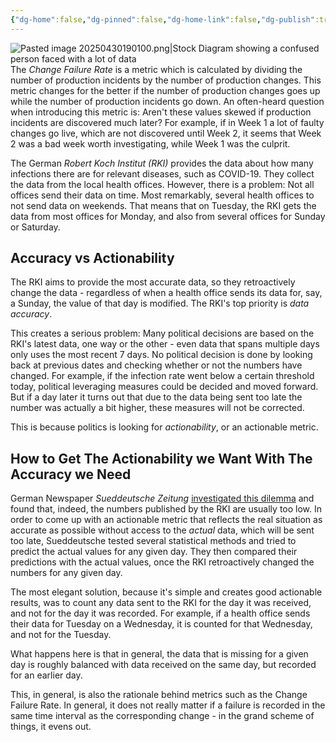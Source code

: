 ```yaml
---
{"dg-home":false,"dg-pinned":false,"dg-home-link":false,"dg-publish":true,"created-date":"2021-02-17T18:59:50","updated-date":"2025-05-05T17:44:21","disabled rules":["header-increment","yaml-title","yaml-title-alias","file-name-heading"],"title":"A Tale of Two Metrics","dg-permalink":"2021/02/17/two-metrics/","tags":["dgarticle","metrics"],"dg-path":"A Tale of Two Metrics.md","permalink":"/2021/02/17/two-metrics/","dgPassFrontmatter":true}
---
```



![Pasted image 20250430190100.png|Stock Diagram showing a confused person faced with a lot of data](/img/user/attachments/Pasted%20image%2020250430190100.png)
The _Change Failure Rate_ is a metric which is calculated by dividing the number of production incidents by the number of production changes. This metric changes for the better if the number of production changes goes up while the number of production incidents go down. An often-heard question when introducing this metric is: Aren't these values skewed if production incidents are discovered much later? For example, if in Week 1 a lot of faulty changes go live, which are not discovered until Week 2, it seems that Week 2 was a bad week worth investigating, while Week 1 was the culprit.

The German _Robert Koch Institut (RKI)_ provides the data about how many infections there are for relevant diseases, such as COVID-19. They collect the data from the local health offices. However, there is a problem: Not all offices send their data on time. Most remarkably, several health offices to not send data on weekends. That means that on Tuesday, the RKI gets the data from most offices for Monday, and also from several offices for Sunday or Saturday.

## Accuracy vs Actionability

The RKI aims to provide the most accurate data, so they retroactively change the data - regardless of when a health office sends its data for, say, a Sunday, the value of that day is modified. The RKI's top priority is _data accuracy_.

This creates a serious problem: Many political decisions are based on the RKI's latest data, one way or the other - even data that spans multiple days only uses the most recent 7 days. No political decision is done by looking back at previous dates and checking whether or not the numbers have changed. For example, if the infection rate went below a certain threshold today, political leveraging measures could be decided and moved forward. But if a day later it turns out that due to the data being sent too late the number was actually a bit higher, these measures will not be corrected.

This is because politics is looking for _actionability_, or an actionable metric.

## How to Get The Actionability we Want With The Accuracy we Need
German Newspaper _Sueddeutsche Zeitung_ [investigated this dilemma](https://www.sueddeutsche.de/gesundheit/coronavirus-inzidenz-rki-fallzahlen-1.5154797) and found that, indeed, the numbers published by the RKI are usually too low. In order to come up with an actionable metric that reflects the real situation as accurate as possible without access to the _actual_ data, which will be sent too late, Sueddeutsche tested several statistical methods and tried to predict the actual values for any given day. They then compared their predictions with the actual values, once the RKI retroactively changed the numbers for any given day.

The most elegant solution, because it's simple and creates good actionable results, was to count any data sent to the RKI for the day it was received, and not for the day it was recorded. For example, if a health office sends their data for Tuesday on a Wednesday, it is counted for that Wednesday, and not for the Tuesday.

What happens here is that in general, the data that is missing for a given day is roughly balanced with data received on the same day, but recorded for an earlier day.

This, in general, is also the rationale behind metrics such as the Change Failure Rate. In general, it does not really matter if a failure is recorded in the same time interval as the corresponding change - in the grand scheme of things, it evens out.
